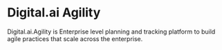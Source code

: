 
Digital.ai Agility
==================

Digital.ai.Agility is Enterprise level planning and tracking platform to build agile practices that scale across the enterprise.

